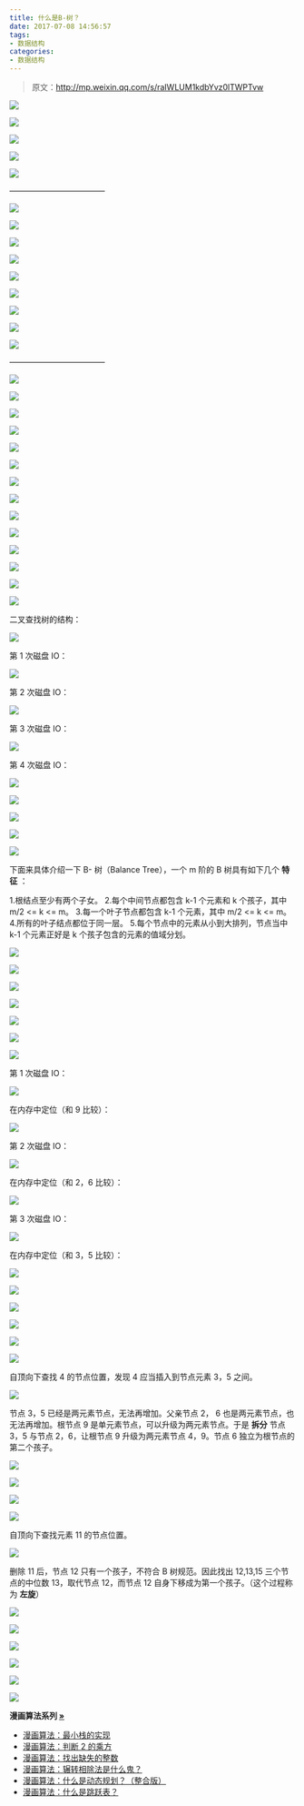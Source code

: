 ```yaml
---
title: 什么是B-树？
date: 2017-07-08 14:56:57
tags:
- 数据结构
categories:
- 数据结构
---
```


> 原文：http://mp.weixin.qq.com/s/raIWLUM1kdbYvz0lTWPTvw

![](https://img2.fanhaobai.com/2017/07/b-/76ee8b6f-b653-416b-bb44-99101a6fc40f.jpg)<!--more-->

![](https://img3.fanhaobai.com/2017/07/b-/059c4183-9028-4abe-89c6-c12d9393d36e.jpg)

![](https://img4.fanhaobai.com/2017/07/b-/3adf96f5-9791-44ff-b423-26cb34741be1.jpg)

![](https://img5.fanhaobai.com/2017/07/b-/0986b67c-7e37-4411-b057-9dbbf20930bb.jpg)

![](https://img0.fanhaobai.com/2017/07/b-/6137cf60-4db5-4e63-ba41-cea1dfe1de61.jpg)

————————————

![](https://img1.fanhaobai.com/2017/07/b-/2cd5bcec-3f3f-4ae7-959e-071d07ec1c3b.jpg)

![](https://img2.fanhaobai.com/2017/07/b-/9ea9ea0e-d6a6-42ae-aace-5a1661ff9cc4.jpg)

![](https://img3.fanhaobai.com/2017/07/b-/6b29f560-e192-4558-a399-5e125ca893e0.jpg)

![](https://img4.fanhaobai.com/2017/07/b-/f2725bec-63b0-11e7-907b-a6006ad3dba0.jpg)

![](https://img5.fanhaobai.com/2017/07/b-/53719e92-49f8-450b-9ffc-f2cfbb96295a.jpg)

![](https://img0.fanhaobai.com/2017/07/b-/a2c81ffd-01f9-4c73-8b03-2aa46d8edf6f.jpg)

![](https://img1.fanhaobai.com/2017/07/b-/6421f60a-6bd4-4c11-bd00-e6864b6c2f7c.jpg)

![](https://img2.fanhaobai.com/2017/07/b-/1c9bb154-d47b-49ad-a33b-51a74021eb15.jpg)

![](https://img3.fanhaobai.com/2017/07/b-/fb9a98ce-0b30-485b-af53-3b6c780aa299.jpg)

————————————

![](https://img4.fanhaobai.com/2017/07/b-/20763cbb-12b3-4e9a-a00b-1759e1356231.jpg)

![](https://img5.fanhaobai.com/2017/07/b-/14f6e592-ee53-42d7-b06b-050c595b2826.jpg)

![](https://img0.fanhaobai.com/2017/07/b-/2ad346da-5243-492e-b30d-560a744c622e.jpg)

![](https://img1.fanhaobai.com/2017/07/b-/c5a8411b-2233-47b7-9695-c99bf231fcdd.jpg)

![](https://img2.fanhaobai.com/2017/07/b-/d2135b8d-3cf3-4a54-93af-695145ffa485.jpg)

![](https://img3.fanhaobai.com/2017/07/b-/5f468cb8-857c-4d67-8772-d86ee9d9340d.jpg)

![](https://img4.fanhaobai.com/2017/07/b-/e656282b-2e69-4c66-8351-9b4c9eaff541.jpg)

![](https://img5.fanhaobai.com/2017/07/b-/6368f5b1-d08e-488c-b23e-a9cf783ea481.jpg)

![](https://img0.fanhaobai.com/2017/07/b-/19301a61-5d3f-422f-b66e-4853fd5c7caf.jpg)

![](https://img1.fanhaobai.com/2017/07/b-/180daa1d-b025-423a-89f5-0c5cd94af1e9.jpg)

![](https://img2.fanhaobai.com/2017/07/b-/78e65b5a-c9c1-4e19-841b-a06879f70032.jpg)

![](https://img3.fanhaobai.com/2017/07/b-/42085b9b-c60f-4d6b-bce4-056bb60f9b82.jpg)

![](https://img4.fanhaobai.com/2017/07/b-/86fe22ab-fd0b-4ca0-a846-b5dc701c6581.jpg)

![](https://img5.fanhaobai.com/2017/07/b-/855e1037-3a90-49bb-8310-d9e3911962cf.jpg)

二叉查找树的结构：

![](https://img0.fanhaobai.com/2017/07/b-/e8fd2614-0fc7-432a-b9fd-00ed5f24f3a3.jpg)

第 1 次磁盘 IO：

![](https://img1.fanhaobai.com/2017/07/b-/d710d2fe-ecee-458f-b478-65b32bedc7d4.jpg)

第 2 次磁盘 IO：

![](https://img2.fanhaobai.com/2017/07/b-/842c3607-8a20-405f-8a16-12b26ab75b8d.jpg)

第 3 次磁盘 IO：

![](https://img3.fanhaobai.com/2017/07/b-/9ad3c9a8-a874-4a25-a51d-25c8bb440b6c.jpg)

第 4 次磁盘 IO：

![](https://img4.fanhaobai.com/2017/07/b-/60f11fd4-1c37-44a9-8d1c-f1a194559e37.jpg)

![](https://img5.fanhaobai.com/2017/07/b-/b98ea743-190d-449b-9253-b5e036d6d5ee.jpg)

![](https://img0.fanhaobai.com/2017/07/b-/5ec15194-a2fa-4431-83ba-53b3ba63be8f.jpg)

![](https://img1.fanhaobai.com/2017/07/b-/d2ae3188-0d70-4e2e-b1b5-6df2971185cf.jpg)

![](https://img2.fanhaobai.com/2017/07/b-/12e9c3d2-280c-41ff-b5fd-67d79d884f3a.jpg)

下面来具体介绍一下 B- 树（Balance Tree），一个 m 阶的 B 树具有如下几个 **特征** ：

1.根结点至少有两个子女。
2.每个中间节点都包含 k-1 个元素和 k 个孩子，其中 m/2 <= k <= m。
3.每一个叶子节点都包含 k-1 个元素，其中 m/2 <= k <= m。
4.所有的叶子结点都位于同一层。
5.每个节点中的元素从小到大排列，节点当中 k-1 个元素正好是 k 个孩子包含的元素的值域分划。

![](https://img3.fanhaobai.com/2017/07/b-/a73a2881-7837-4b23-9c39-b6044dc0e26c.jpg)

![](https://img4.fanhaobai.com/2017/07/b-/a9c34b2b-a73c-4611-a05a-a67a0b3e63c5.jpg)

![](https://img5.fanhaobai.com/2017/07/b-/ba56f5d6-e9e7-41bf-a9d7-3045cbb1f114.jpg)

![](https://img0.fanhaobai.com/2017/07/b-/87a0a1d6-fa9e-4a1f-9e9a-6c07ec5c5509.jpg)

![](https://img1.fanhaobai.com/2017/07/b-/070ad465-7638-4f4c-8c4d-ef3e7ceff2a6.jpg)

![](https://img2.fanhaobai.com/2017/07/b-/05afc638-3c1a-4020-98bd-78fa0ba6826d.jpg)

![](https://img3.fanhaobai.com/2017/07/b-/8438d6ce-bd67-4d4e-9dd4-06493d0ef144.jpg)

第 1 次磁盘 IO：

![](https://img4.fanhaobai.com/2017/07/b-/4b90f113-fa96-4189-8804-73e8b1ff682e.jpg)

在内存中定位（和 9 比较）：

![](https://img5.fanhaobai.com/2017/07/b-/c2045edc-f98d-43b1-a21e-d0dbecf39c4b.jpg)

第 2 次磁盘 IO：

![](https://img0.fanhaobai.com/2017/07/b-/d1c0b5a6-f9c2-4a84-9a0f-dc643fbaf0ef.jpg)

在内存中定位（和 2，6 比较）：

![](https://img1.fanhaobai.com/2017/07/b-/9628d43f-4569-4716-a1e4-ce23931b96f7.jpg)

第 3 次磁盘 IO：

![](https://img2.fanhaobai.com/2017/07/b-/bca1c1cc-587d-4b6c-be28-9f92650ad1e5.jpg)

在内存中定位（和 3，5 比较）：

![](https://img3.fanhaobai.com/2017/07/b-/84af8a44-4f88-450b-9286-eec57e8ac003.jpg)

![](https://img4.fanhaobai.com/2017/07/b-/112d602b-917a-4a11-a227-f3355bcc5d95.jpg)

![](https://img5.fanhaobai.com/2017/07/b-/e63df136-c6f7-4cc9-a1f9-c73ddc635e2e.jpg)

![](https://img0.fanhaobai.com/2017/07/b-/bf42c5e0-2a17-4e30-8e3d-8689f5130652.jpg)

![](https://img1.fanhaobai.com/2017/07/b-/bc424688-fa4c-4afd-91a9-67a0be2a08ad.png)

![](https://img2.fanhaobai.com/2017/07/b-/44f988cf-7a51-4863-88f0-766e99fb9f4e.jpg)

自顶向下查找 4 的节点位置，发现 4 应当插入到节点元素 3，5 之间。

![](https://img3.fanhaobai.com/2017/07/b-/454f21ea-4f34-4556-9641-cee74178b34a.jpg)

节点 3，5 已经是两元素节点，无法再增加。父亲节点 2， 6 也是两元素节点，也无法再增加。根节点 9 是单元素节点，可以升级为两元素节点。于是 **拆分** 节点 3，5 与节点 2，6，让根节点 9 升级为两元素节点 4，9。节点 6 独立为根节点的第二个孩子。

![](https://img4.fanhaobai.com/2017/07/b-/76ee8b6f-b653-416b-bb44-99101a6fc40f.jpg)

![](https://img5.fanhaobai.com/2017/07/b-/520badf6-ab99-4bbb-8c8a-5962900b4a51.jpg)

![](https://img0.fanhaobai.com/2017/07/b-/82d68b72-0dd0-4371-a8e7-a66dcf80a0e0.jpg)

![](https://img1.fanhaobai.com/2017/07/b-/2c252095-aafa-4f84-8d76-d4c0285d209f.jpg)

自顶向下查找元素 11 的节点位置。

![](https://img2.fanhaobai.com/2017/07/b-/d242bb97-31cc-41a9-9820-39947f1291b4.jpg)

删除 11 后，节点 12 只有一个孩子，不符合 B 树规范。因此找出 12,13,15 三个节点的中位数 13，取代节点 12，而节点 12 自身下移成为第一个孩子。（这个过程称为 **左旋**）

![](https://img3.fanhaobai.com/2017/07/b-/ef0015d5-7c1f-4af4-a254-a899753a4126.jpg)

![](https://img4.fanhaobai.com/2017/07/b-/0fde9df2-c850-47d8-949d-398b8f3e831f.jpg)

![](https://img5.fanhaobai.com/2017/07/b-/d36da4d2-723c-4860-a1ae-06ec45c8bbae.jpg)

![](https://img0.fanhaobai.com/2017/07/b-/9b9ee0cb-50a2-418d-bcaf-4e30707bd886.jpg)

![](https://img1.fanhaobai.com/2017/07/b-/1f161fac-1327-4649-a31e-33bc5efd693a.jpg)

![](https://img2.fanhaobai.com/2017/07/b-/397c217f-b0bf-4a11-84b4-34b82d2c6642.jpg)

<strong>漫画算法系列 [»](#)</strong>

* [漫画算法：最小栈的实现](http://mp.weixin.qq.com/s?__biz=MzI1MTIzMzI2MA==&mid=2650560419&idx=1&sn=535073d4d69cf7fc45074ccb8c25ba1e&chksm=f1fee120c68968367597137515f21ef8d7a8ab68c9f4fce051dae5f2631afdc48ec11a30dd0e&scene=21#wechat_redirect)
* [漫画算法：判断 2 的乘方](http://mp.weixin.qq.com/s?__biz=MzI1MTIzMzI2MA==&mid=2650560448&idx=1&sn=b4ca3d01a438fac78be4077f270974ca&chksm=f1fee143c6896855179eff005164be47c7c662d4c8badf571a79c4acd9e2aca9fd84839ca093&scene=21#wechat_redirect)
* [漫画算法：找出缺失的整数](http://mp.weixin.qq.com/s?__biz=MzI1MTIzMzI2MA==&mid=2650560411&idx=1&sn=2e655df46f082a50a4657a40f292d63a&chksm=f1fee118c689680eba2b9ba965780387aeafd08a72eecb2c748eece85b77631b0a5511f2833b&scene=21#wechat_redirect)
* [漫画算法：辗转相除法是什么鬼？](http://mp.weixin.qq.com/s?__biz=MzI1MTIzMzI2MA==&mid=2650560408&idx=1&sn=db553ce9deedf38c44841e16cb095d2e&chksm=f1fee11bc689680d83ff71d40dc191ee9899b8e5ef4bf9b98001ebb4daf13059a5961586ea1a&scene=21#wechat_redirect)
* [漫画算法：什么是动态规划？（整合版）](http://mp.weixin.qq.com/s?__biz=MzI1MTIzMzI2MA==&mid=2650561168&idx=1&sn=9d1c6f7ba6d651c75399c4aa5254a7d8&chksm=f1feec13c6896505f7886d9455278ad39749d377a63908c59c1fdceb11241e577ff6d66931e4&scene=21#wechat_redirect)
* [漫画算法：什么是跳跃表？](http://mp.weixin.qq.com/s?__biz=MzI1MTIzMzI2MA==&mid=2650561205&idx=1&sn=3c4feb6339e00e13bdd8cc6a11eb0304&chksm=f1feec36c689652085b1b89acd6ca07316140f1c7478249e4b251c204b6cf3a5bb276b0275be&scene=21#wechat_redirect)

